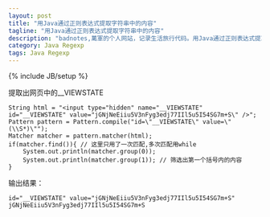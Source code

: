 ```yaml
---
layout: post
title: "用Java通过正则表达式提取字符串中的内容"
tagline: "用Java通过正则表达式提取字符串中的内容"
description: "badnotes,萬軍的个人网站，记录生活旅行代码。用Java通过正则表达式提取字符串中的内容。"
category: Java Regexp
tags: Java Regexp
---
```

{% include JB/setup %}


提取出网页中的__VIEWSTATE

	String html = "<input type="hidden" name="__VIEWSTATE" id="__VIEWSTATE" value="jGNjNeEiiu5V3nFyg3edj77IIl5u5I54SG7m+S\" />";
	Pattern pattern = Pattern.compile("id=\"__VIEWSTATE\" value=\"(\\S*)\"");
	Matcher matcher = pattern.matcher(html);
	if(matcher.find()){ // 这里只用了一次匹配,多次匹配用while
	    System.out.println(matcher.group(0));
        System.out.println(matcher.group(1)); // 筛选出第一个括号内的内容
	}


输出结果：

	id="__VIEWSTATE" value="jGNjNeEiiu5V3nFyg3edj77IIl5u5I54SG7m+S"
	jGNjNeEiiu5V3nFyg3edj77IIl5u5I54SG7m+S